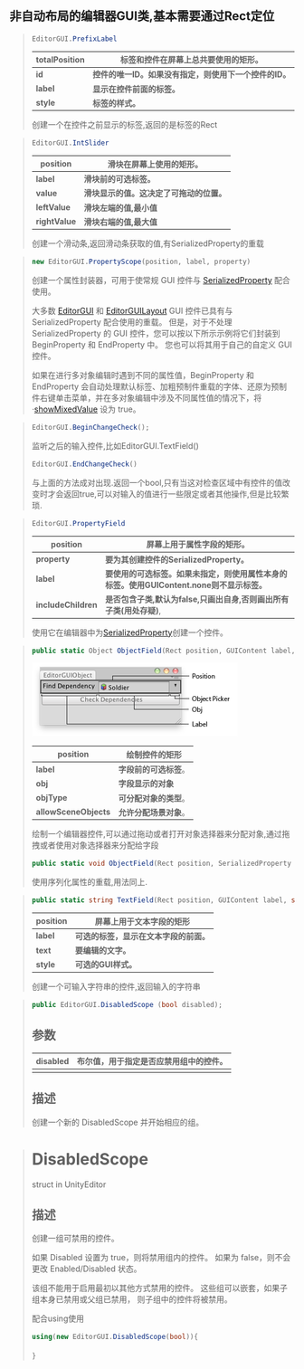 ## 非自动布局的编辑器GUI类,基本需要通过Rect定位

> ```c#
> EditorGUI.PrefixLabel
> ```
>
> | totalPosition | 标签和控件在屏幕上总共要使用的矩形。                   |
> | ------------- | ------------------------------------------------------ |
> | **id**        | **控件的唯一ID。如果没有指定，则使用下一个控件的ID。** |
> | **label**     | **显示在控件前面的标签。**                             |
> | **style**     | **标签的样式。**                                       |
>
> 创建一个在控件之前显示的标签,返回的是标签的Rect

> ```c#
> EditorGUI.IntSlider
> ```
>
> | **position**   | 滑块在屏幕上使用的矩形。                 |
> | -------------- | ---------------------------------------- |
> | **label**      | **滑块前的可选标签。**                   |
> | **value**      | **滑块显示的值。这决定了可拖动的位置。** |
> | **leftValue**  | **滑块左端的值,最小值**                  |
> | **rightValue** | **滑块右端的值,最大值**                  |
>
> 创建一个滑动条,返回滑动条获取的值,有SerializedProperty的重载

> ```c#
> new EditorGUI.PropertyScope(position, label, property)
> ```
>
> 创建一个属性封装器，可用于使常规 GUI 控件与 [SerializedProperty](https://docs.unity3d.com/cn/2018.2/ScriptReference/SerializedProperty.html) 配合使用。
>
> 大多数 [EditorGUI](https://docs.unity3d.com/cn/2018.2/ScriptReference/EditorGUI.html) 和 [EditorGUILayout](https://docs.unity3d.com/cn/2018.2/ScriptReference/EditorGUILayout.html) GUI 控件已具有与 SerializedProperty 配合使用的重载。 但是，对于不处理 SerializedProperty 的 GUI 控件，您可以按以下所示示例将它们封装到 BeginProperty 和 EndProperty 中。 您也可以将其用于自己的自定义 GUI 控件。
>
> 如果在进行多对象编辑时遇到不同的属性值，BeginProperty 和 EndProperty 会自动处理默认标签、加粗预制件重载的字体、还原为预制件右键单击菜单，并在多对象编辑中涉及不同属性值的情况下，将 ·[showMixedValue](https://docs.unity3d.com/cn/2018.2/ScriptReference/EditorGUI-showMixedValue.html) 设为 true。

> ```c#
> EditorGUI.BeginChangeCheck();
> ```
>
> 监听之后的输入控件,比如EditorGUI.TextField()
>
> ```c#
> EditorGUI.EndChangeCheck()
> ```
>
> 与上面的方法成对出现.返回一个bool,只有当这对检查区域中有控件的值改变时才会返回true,可以对输入的值进行一些限定或者其他操作,但是比较繁琐.

> ```c#
> EditorGUI.PropertyField
> ```
>
> | **position**        | 屏幕上用于属性字段的矩形。                                   |
> | ------------------- | ------------------------------------------------------------ |
> | **property**        | **要为其创建控件的SerializedProperty。**                     |
> | **label**           | **要使用的可选标签。如果未指定，则使用属性本身的标签。使用GUIContent.none则不显示标签。** |
> | **includeChildren** | **是否包含子类,默认为false,只画出自身,否则画出所有子类(用处存疑)**, |
>
> 使用它在编辑器中为[SerializedProperty](SerializedProperty.html)创建一个控件。

> ```c#
> public static Object ObjectField(Rect position, GUIContent label, Object obj, Type objType, bool allowSceneObjects);
> ```
>
> ![img](https://raw.githubusercontent.com/Nocye/ImageBed/master/20200825174041.png)
>
> | **position**          | 绘制控件的矩形         |
> | --------------------- | ---------------------- |
> | **label**             | **字段前的可选标签**。 |
> | **obj**               | **字段显示的对象**     |
> | **objType**           | **可分配对象的类型**。 |
> | **allowSceneObjects** | **允许分配场景对象**。 |
>
> 绘制一个编辑器控件,可以通过拖动或者打开对象选择器来分配对象,通过拖拽或者使用对象选择器来分配给字段
>
> ```c#
> public static void ObjectField(Rect position, SerializedProperty property, Type objType, GUIContent label);
> ```
>
> 使用序列化属性的重载,用法同上.

> ```c#
> public static string TextField(Rect position, GUIContent label, string text, GUIStyle style = EditorStyles.textField);
> ```
>
> | **position** | 屏幕上用于文本字段的矩形               |
> | ------------ | -------------------------------------- |
> | **label**    | **可选的标签，显示在文本字段的前面。** |
> | **text**     | **要编辑的文字。**                     |
> | **style**    | **可选的GUI样式。**                    |
>
> 创建一个可输入字符串的控件,返回输入的字符串

> ```c#
> public EditorGUI.DisabledScope (bool disabled);
> ```
>
> ## 参数
>
> | disabled | 布尔值，用于指定是否应禁用组中的控件。 |
> | -------- | -------------------------------------- |
> |          |                                        |
>
> ## 描述
>
> 创建一个新的 DisabledScope 并开始相应的组。

> # DisabledScope
>
> struct in UnityEditor
>
> ## 描述
>
> 创建一组可禁用的控件。
>
> 如果 Disabled 设置为 true，则将禁用组内的控件。 如果为 false，则不会更改 Enabled/Disabled 状态。
>
> 该组不能用于启用最初以其他方式禁用的控件。 这些组可以嵌套，如果子组本身已禁用或父组已禁用， 则子组中的控件将被禁用。
>
> 配合using使用
>
> ```c#
> using(new EditorGUI.DisabledScope(bool)){
> 
> }
> 
> ```
>
> 
